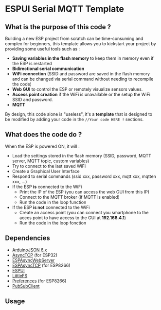 # ESPUI Serial MQTT Template

## What is the purpose of this code ?

Building a new ESP project from scratch can be time-consuming and complex for beginners, this template allows you to kickstart your project by providing some useful tools such as :

- **Saving variables in the flash memory** to keep them in memory even if the ESP is restarted
- **Bidirectional serial communication**
- **WiFi connection** (SSID and password are saved in the flash memory and can be changed via serial command without needing to recompile the code)
- **Web GUI** to control the ESP or remotely visualize sensors values.
- **Access point creation** if the WiFi is unavailable or the setup the WiFi SSID and password.
- **MQTT** 

By design, this code alone is "useless", it's a **template** that is designed to be modified by adding your code in the ```//Your code HERE !``` sections.

## What does the code do ?

When the ESP is powered ON, it will :

- Load the settings stored in the flash memory (SSID, password, MQTT server, MQTT topic, custom variables)
- Try to connect to the last saved WiFi
- Create a Graphical User Interface 
- Respond to serial commands (ssid xxx, password xxx, mqtt xxx, mqtten xxx, ...)
- If the ESP **is** connected to the WiFi 
	- Print the IP of the ESP (you can access the web GUI from this IP)
	- Connect to the MQTT broker (if MQTT is enabled)
	- Run the code in the loop function
- If the ESP **is not** connected to the WiFi 
	- Create an access point (you can connect you smartphone to the acces point to have access to the GUI at **192.168.4.1**)
	- Run the code in the loop fonction

## Dependencies 

 - [ArduinoJSON 6.x](https://github.com/bblanchon/ArduinoJson)
 - [AsyncTCP](https://github.com/me-no-dev/AsyncTCP) (for ESP32)
 - [ESPAsyncWebServer](https://github.com/me-no-dev/ESPAsyncWebServer)
 - [ESPAsyncTCP](https://github.com/me-no-dev/ESPAsyncTCP) (for ESP8266)
 - [ESPUI](https://github.com/s00500/ESPUI)
 - [LittleFS](https://github.com/lorol/LITTLEFS)
 - [Preferences](https://github.com/vshymanskyy/Preferences) (for ESP8266)
 - [PubSubClient](https://github.com/knolleary/pubsubclient)

## Usage
